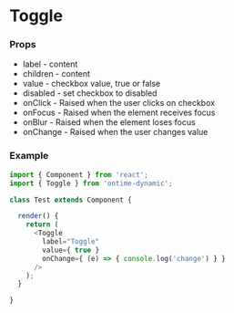 <h1>Toggle</h1>

<h3>Props</h3>

* label - content
* children - content
* value - checkbox value, true or false
* disabled - set checkbox to disabled
* onClick - Raised when the user clicks on checkbox
* onFocus - Raised when the element receives focus
* onBlur - Raised when the element loses focus
* onChange - Raised when the user changes value

<h3>Example</h3>

```javascript
import { Component } from 'react';
import { Toggle } from 'ontime-dynamic';

class Test extends Component {

  render() {
    return (
      <Toggle
        label="Toggle"
        value={ true }
        onChange={ (e) => { console.log('change') } }
      />
    );
  }

}
```
